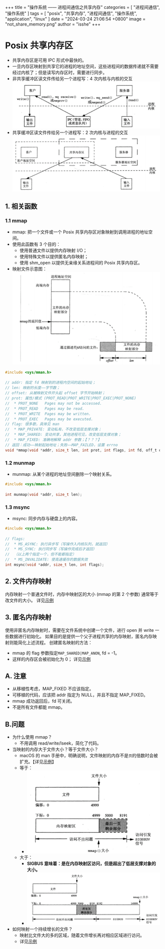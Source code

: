 +++
title = "操作系统 —— 进程间通信之共享内存"
categories = [ "进程间通信", "操作系统" ]
tags = [ "posix", "共享内存", "进程间通信", "操作系统", "application", "linux" ]
date = "2024-03-24 21:06:54 +0800"
image = "not_share_memory.png"
author = "isshe"
+++


# Posix 共享内存区
* 共享内存区是可用 IPC 形式中最快的。
* 一旦内存区映射到共享它的进程的地址空间，这些进程间的数据传递就不需要经过内核了；但是读写内存区时，需要进行同步。
* 非共享缓冲区读文件传给另一个进程写：4 次内核与内核的交互
![非共享缓冲区读文件传给另一个进程写](not_share_memory.png)
* 共享缓冲区读文件传给另一个进程写：2 次内核与进程的交互
![共享缓冲区读文件传给另一个进程写](share_memory.png)

## 1. 相关函数

### 1.1 mmap
* mmap: 把一个文件或一个 Posix 共享内存区对象映射到调用进程的地址空间。
* 使用此函数有 3 个目的：
    * 使用普通文件以提供内存映射 I/O；
    * 使用特殊文件以提供匿名内存映射；
    * 使用 shm_open 以提供无亲缘关系进程间的 Posix 共享内存区。
* 映射文件示意图：
![映射文件示意图](map_file.png)

```c
#include <sys/mman.h>

// addr: 指定 fd 映射到的进程内空间的起始地址；
// len: 映射的长度——字节数；
// offset: 从被映射文件开头起 offset 字节开始映射；
// prot: 属性/模式 (PROT_READ|PROT_WRITE|PROT_EXEC|PROT_NONE)
//  * PROT_NONE   Pages may not be accessed.
//  * PROT_READ   Pages may be read.
//  * PROT_WRITE  Pages may be written.
//  * PROT_EXEC   Pages may be executed.
// flag: 很多歌，具体见 man
//  * MAP_PRIVATE: 变动私有，不改变低层支撑对象；
//  * MAP_SHARED: 变动共享，其他进程可见，改变低层支撑对象；
//  * MAP_FIXED: 准确地解释 addr 参数；【？？？】
// 返回：成功——映射起始地址；失败——MAP_FAILED，设置 errno
void *mmap(void *addr, size_t len, int prot, int flags, int fd, off_t offset);
```

### 1.2 munmap
* munmap: 从某个进程的地址空间删除一个映射关系。
```c
#include <sys/mman.h>

int munmap(void *addr, size_t len);
```

### 1.3 msync
* msync: 同步内存与硬盘上的内容。
```c
#include <sys/mman.h>

// flags: 
//  * MS_ASYNC: 执行异步写（写操作入内核队列，就返回）
//  * MS_SYNC: 执行同步写（写操作完成后才返回）
//  （以上两个指定一个，但不能都指定）
//  * MS_INVALIDATE: 使高速缓存的数据失效
int msync(void *addr, size_t len, int flags);
```

## 2. 文件内存映射
内存映射一个普通文件时，内存中映射区的大小 (mmap 的第 2 个参数) 通常等于改文件的大小。
详见[示例](Examples/2_ex_shm_increase2.c)

## 3. 匿名内存映射
使用非匿名内存映射时，需要在文件系统中创建一个文件，进行 open 并 write 一些数据进行初始化。
如果目的是提供一个父子进程共享的内存映射，匿名内存映射则能简化上述流程。
创建匿名映射的方法：
* mmap 的 flag 参数指定`MAP_SHARED|MAP_ANON`, fd = -1。
* 这样的内存区会被初始化为 0；
详见[示例](Examples/3_ex_increase_map_anon.c)

## A. 注意
* 从移植性考虑，MAP_FIXED 不应该指定。
* 可移植的代码，应该把 addr 指定为 NULL，并且不指定 MAP_FIXED。
* mmap 成功返回后，fd 可关闭。
* 不是所有文件都能 mmap。

## B.问题
* 为什么使用 mmap？
    * 不用调用 read/write/lseek，简化了代码。
* 当映射的内存大于文件大小？等于文件大小？
    * macOS 的 man 手册中，明确说明，文件映射的内存不是`页`的倍数时会被扩充。【详见[示例](Examples/5_ex_shm_test_filesize_mmapsize.c)】
    * 等于：
        * ![](filesize_eq_mmapsize.png)
    * 大于：
        * **SIGBUS 意味着：是在内存映射区访问，但是超出了低层支撑对象的大小。**
        * ![](filesize_lt_mmapsize.png)
* 如何映射一个持续增长的文件？
    * 映射比文件大的多的区域，随着文件增长再对相应区域进行访问。
    * 详见[示例](Examples/6_ex_shm_test2_map_inc_file.c)



